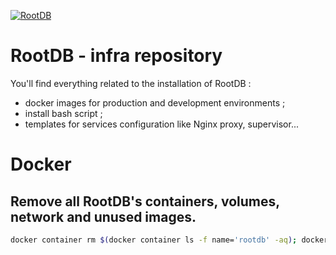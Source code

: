 
[![RootDB](https://www.rootdb.fr/assets/logo_name_blue_500x250.png)]()

# RootDB - infra repository

You'll find everything related to the installation of RootDB :
* docker images for production and development environments ;
* install bash script ;
* templates for services configuration like Nginx proxy, supervisor...


# Docker
## Remove all RootDB's containers, volumes, network and unused images.

```bash
docker container rm $(docker container ls -f name='rootdb' -aq); docker rmi -f $(docker images -q); docker volume rm $(docker volume ls -f name="rootdb" -q); docker network rm $(docker network ls -f name='rootdb' -q)
```

